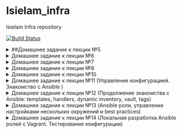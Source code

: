 # IsieIam_infra
IsieIam Infra repository

[![Build Status](https://travis-ci.com/Otus-DevOps-2020-05/IsieIam_infra.svg?branch=master)](https://travis-ci.com/Otus-DevOps-2020-05/IsieIam_infra)

<details>
<summary> ##Домашнее задание к лекции №5
</summary>

### Самостоятельное задание №1:
>Исследовать способ подключения к someinternalhost в одну команду из вашего рабочего устройства, проверить работоспособность найденного решения и внести его в README.md в вашем репозитории
```
ssh -J appuser@84.201.157.40 appuser@10.130.0.30
```
### Дополнительное задание №1:
>Предложить вариант решения для подключения из консоли при помощи команды вида ssh someinternalhost из локальной консоли рабочего устройства, чтобы подключение выполнялось по алиасу someinternalhost и внести его в README.md в вашем репозитории
- Добавлен config:
```
cat ~/.ssh/config
### The Bastion Host
Host bastion
  HostName 84.201.157.40
  User appuser

### The Remote Host
Host someinternalhost
  HostName 10.130.0.30
  ProxyJump bastion
  User appuser
```
- Команда для подключения к хосту за бастионом через alias:
```
ssh someinternalhost
```

### Дополнительное задание №2:
>С помощью сервисов sslip.io/xip.io и Let’s Encrypt  реализуйте использование валидного сертификата для панели управления VPN-сервера

- dns имя сервера
```
84.201.157.40.sslip.io
```
- в настройках pritunl вкл использование Let's encrypt сертификата

### Задание:
>1. Выполните задание про подключение через бастион хост.
   - Пройден квест с тех поддержкой Ya с созданием платежного аккаунта.
   - Созданы VM.
   - Созданы сертификаты, проверено подключение.
   - Установлен и настроен vpn-server, проверено подключение.
>2. Добавьте в ваш репозиторий Infra (ветка cloud-bastion):
   - добавлен: файл setupvpn.sh (для ubuntu 18.04)
   - добавлен: cloud-bastion.ovpn
>3. Опишите в README.md и получившуюся конфигурацию и данные для подключения в следующем формате (важно для проверки!):

bastion_IP = 84.201.157.40
someinternalhost_IP = 10.130.0.30

</details>

<details>
<summary> Домашнее задание к лекции №6
</summary>

Что было сделано:
Создана VM, установлены ruby, mongo и приложение(monolith) с git, проверн запуск.

>впишите данные для подключения в следующем формате (важно для автоматической проверки ДЗ):

testapp_IP = 130.193.39.133
testapp_port = 9292

### Самостоятельное задание:

>Команды по настройке системы и деплоя приложения нужно завернуть в баш скрипты, чтобы не вбивать эти команды вручную:
>Скрипт install_ruby.sh должен содержать команды по установке Ruby;

Добавлен к репо через git add --chmod=+x: install_ruby.sh

>Скрипт install_mongodb.sh должен содержать команды по установке MongoDB:

Добавлен к репо через git add --chmod=+x: install_mongodb.sh

>Скрипт deploy.sh должен содержать команды скачивания кода, установки зависимостей через bundler и запуск приложен:

Добавлен к репо через git add --chmod=+x: deploy.sh

### Дополнительное задание:

изучены:
- https://cloud.yandex.ru/docs/compute/concepts/vm-metadata
- https://cloudinit.readthedocs.io/en/latest/topics/format.html

Сформированы:
- cloud-config config.yml
- script.sh - объединение скриптов выше
- сформирована user-data через команду и скрипт, взятый с cloudinit:
```
./make_mime.py -a config.yaml:cloud-config -a script.sh:x-shellscript > user-data
```
Пересоздана VM с помощью команды yc ниже с использованием созданной user-data(startup_script)

(Для себя для памяти: сами скрипты в user-data можно посмотреть через https://www.base64decode.org)

```
yc compute instance create
--name reddit-app
--hostname reddit-app
--memory=4
--create-boot-disk image-folder-id=standard-images,image-family=ubuntu-1604-lts,size=10GB
--network-interface subnet-name=default-ru-central1-a,nat-ip-version=ipv4
--metadata serial-port-enable=1
--metadata-from-file user-data=startup_script
```
</details>

<details>
<summary>Домашнее задание к лекции №7
</summary>

### Задание:
Что было сделано:
- Установлен packer
- Создан и настроен сервисный account для packer
- Создан и параметризован шаблон packer (ubuntu16.json, variables.json - который добавлен в gitignore + "fantasy" variables)
- Используя шаблон создан образ в облаке (попутно через параметр provisioner pause_before" решена ошибка двух одновременно запускающихся apt)
- Создана через gui VM, запускающая с созданного образа, установлен monolith - проверена работоспособность.

### Дополнительное задание №1:
>Созданный шаблон должен называться immutable.json и содержаться в директории packer, image_family у получившегося
>образа должен быть reddit-full. Дополнительные файлы можно положить в директорию packer/files. Для запуска приложения при
>старте инстанса необходимо использовать systemd unit
- создан immutable.json, который использует те же расширенные variables.json от ubuntu16.json
- изучено создание сервиса для systemd для запуска puma(не с первого раза запустилось, но все получилось, тип сервиса оказался самым важным параметром)
- созданы доп файлы в packer/files:
```
1. deploy.sh - скачивание и установка monolith (+установка парочки доп пакетов и смена root на нужного пользователя)
2. enable_service.sh - установка сервиса в systemd
3. myunit.service - описание сервиса для systemd
4. fantasy_file.txt - выдуманный ключ для variables.json.example
```
- в шаблон добавлены доп provisioners для добавления необходимого файла из /packer/files/ и установки приложения и создания сервиса
- Создан образ с использованием immutable  шаблона.(чтобы не потерять команда для сборки образа: packer build -var-file ./variables.json ./immutable.json)

В результате при создании vm с диском в виде созданного образа получаем сразу запущенный monolith.
(хотя в идеале именно для immutable образа надо допом отключать apt с автозапуска в ОС, иначе при старте он что-нибудь скачает и установит и инфра фактически поменяется)

### Дополнительное задание №2:
>Создайте скрипт create-reddit-vm.sh в директории configscripts, который будет создавать ВМ с помощью Yandex.Cloud CLI.

Создан скрипт config-scripts/create-reddit-vm.sh который создает vm, в качестве boot диска которой используется immutable образ(через семейство образов).
В результате командой создается VM и сразу же имеем уже запущенный monolith.

</details>

<details>
<summary>Домашнее задание к лекции №8
</summary>

### Задание:
Что было сделано:
- Установлен terraform
- Сформированы необходимые файлы: main.tf, outputs.tf, variables.tf, terraform.tfvars
- Добавлены provisioners и доп файлы для установки сервиса puma.
- Указаны input, output переменные.
- проверена работоспособность.

( Чтобы не искать: команда для просмотра id образа: yc compute image list )

### Самостоятельное задание №1:
>Определите input переменную для приватного ключа, использующегося в определении подключения для провижинеров (connection);

Добавлена переменная для приватного ключа: в variables.tf (variable private_key_path) и её значение в terraform.tfvars (private_key_path)

>Определите input переменную для задания зоны в ресурсе "yandex_compute_instance" "app". У нее должно быть значение по умолчанию;

Добавлена зона с ссылкой на перменную в main.tf(vm_zone), аналогично заданию выше занесена в variables.tf и в terrafrom.tvars
```
resource "yandex_compute_instance" "app" {
  name = "reddit-app"
  zone = var.vm_zone
...
}
```
>Отформатируйте все конфигурационные файлы используя команду terraform fmt;

Выполнено.

>Так как в репозиторий не попадет ваш terraform.tfvars, то нужно сделать рядом файл terraform.tfvars.example, в котором будут указаны переменные для образца.

Создан файл terraform.tfvars.example с выдуманными значениями.

### Задание с **:
> Создайте файл lb.tf и опишите в нем в коде terraform создание HTTP балансировщика, направляющего трафик на наше развернутое приложение на инстансе reddit-app. Проверьте доступность приложения по адресу балансировщика. Добавьте в output переменные адрес балансировщика.

Создан файл lb.tf в 1 хостовом варианте с ссылкой на
```
yandex_compute_instance.app.network_interface.0.ip_address
```

Но с >1 хостом явно перечислять target не интересно, поэтому:

- Было изучено динамическое формирование блоков: https://www.hashicorp.com/blog/hashicorp-terraform-0-12-preview-for-and-for-each/
- И применено, в результате файл lb.tf изменился - target-ы с ip адресами генерируются по общему кол-во compute instance-ов.
- В output добавлен вывод ip балансера.

>Добавьте в код еще один terraform ресурс для нового инстанса приложения, например reddit-app2, добавьте его в балансировщик и проверьте, что при остановке на одном из инстансов приложения (например systemctl stop puma), приложение продолжает быть доступным по адресу балансировщика; Добавьте в output переменные адрес второго инстанса; Какие проблемы вы видите в такой конфигурации приложения? Добавьте описание в README.md.

СОздан отдельный ресурс под второй инстанс, но да ручное копирование полного ресурса - не эффективно, минусы:

- есть вероятность ошибки при внесении изменений - надо везде поправить или если копировать файлами(ресурс на каждую VM в отдельных файлах), то
- неэффективная система масштабирования - руками или автоматизация доп "костылями"
- общий минус - не только этого варианта, но и следующего - это разная data у mongo - нет синхронизации (т.е. в идеале надо из бд кластер тоже собрать)

Вывод ip второго хоста в output закоменчен в силу ненадобности/неактуальности по сравнению с более интересным вариантом далее:

>Как мы видим, подход с созданием доп. инстанса копированием кода выглядит нерационально, т.к. копируется много кода. Удалите описание reddit-app2 и попробуйте подход с заданием количества инстансов через параметр ресурса count. Переменная count должна задаваться в параметрах и по умолчанию равна 1

Изначально из-за ошибки с циклом с этой задачкой думал нереально без использования full образа(т.е. без connection и без provisioner), спс Максиму показал, что я пропустил.

В результате в файл main добавлен count у resource c VM(смотрящий на input переменную), host в connection подправлен на использование self для получения ip.

В output переменные  добавлен форматированный вывод id, ext-ip, int-ip VM, для примера:
```
Outputs:

App_ip_address = [
  "id = fhme1s8q6o5i2bvnhpde: ext ip = 130.193.50.218, int ip = 10.130.0.35",
  "id = fhmg6gj7pjkm00jupn2b: ext ip = 130.193.49.167, int ip = 10.130.0.28",
]
```

Бонусом пошло изучение instance group и под них были созданы lb.tf.old и ig.tf.old

</details>

<details>
<summary>Домашнее задание к лекции №10
</summary>

### Задание:
Что было сделано:
- Изучена, проверена на практике зависимость ресурсов тераформа.
- Конфигурация терраформа разбита на app, db, net.
- Изучены и опробованы на практике процессы создание и использование модулей, причем с зависимостями одних модулей от параметров других.
В частности: созданы модули: app, db, и "невидимый" модуль vpc(vpc не параметризовал, т.к. общий принцип уже понятен :))
- Созданы отельно конфигурации тераформа для stage и прома.

### Самостоятельное задание №1:
```
1. Удалите из папки terraform файлы main.tf, outputs.tf, terraform.tfvars, variables.tf, так как они теперь перенесены в stage и prod
```

Выполнено.
```
2. Параметризируйте конфигурацию модулей насколько считаете нужным
```

Выполнено: добавлена параметризация "железных" ресурсов инстансов, а также имени с тегом.
```
3. Отформатируйте конфигурационные файлы, используя команду terraform fmt
```

Выполнено.

### Задание с *:

>1. Настройте хранение стейт файла в удаленном бекенде (remote backends) для окружений stage и prod, используя Yandex Object Storage в качестве бекенда. Описание бекенда нужно вынести в отдельный файл backend.tf

Создан бакет(через gui), увы создать его в этом же описании инфраструктуры терраформа нельзя - он не может инициализироваться, бакета еще нет, а он уже нужен.

Создан backend s3(см prod/backend.tf), ключи доступа вынесены в переменные окружения provider, как описано здесь:
https://www.terraform.io/docs/providers/yandex/index.html
```
export AWS_ACCESS_KEY_ID="O..N"
export AWS_SECRET_ACCESS_KEY="t..n"
```
Добавлены skip в настройки бекенда согласно рекомендациям yandex(иначе ошибка с проверкой account_id).

(Также, простым указанием storage input переменных в описании provider создать backend так и не получилось - он их просто не видит(хотя документация говорит что должно работать)).

Проверен результат: если попробовать выполнить любую команду terraform(apply, plan) после добавления backend, то он просит переинцилизроваться и в случае успеха реинициализации - state файл уже локально не появляется, а хранится и используется в бакете.

>2. Перенесите конфигурационные файлы Terraform в другую директорию (вне репозитория). Проверьте, что state-файл (terraform.tfstate) отсутствует. Запустите Terraform в обеих директориях и проконтролируйте, что он "видит" текущее состояние независимо от директории, в которой запускается

Скопировал директорию prod, modules в другой каталог, terraform show показывает актуальный статус из обеих диеркторий.
State файлов уже нет локально.

>3. Попробуйте запустить применение конфигурации одновременно, чтобы проверить работу блокировок

Каких-то проблем со стороны бакета не увидел, а вот ресурcы оно ни создать, ни удалить одновременно не может:
- При создании:

Error: Error while requesting API to create instance: server-request-id = 6790295b-c573-ba84-94ae-dc4b29e5e2d5 server-trace-id = 6695a14fe5809b12:8a156820ac70e968:6695a14fe5809b12:1 client-request-id = 695eadf5-faff-4a22-99ba-bd9abb1a836f client-trace-id = 37c5c0eb-fb6d-4228-bc6c-5873d36f6275 rpc error: code = AlreadyExists desc = Instance with such name already exists.

- При удалении:

Error: error reading Subnet "app-subnet": server-request-id = 10b9cc82-e9c4-b5da-9ac1-21df13a44d90 server-trace-id = fac2ba51de23abe4:7919dd1867f2ed61:fac2ba51de23abe4:1 client-request-id = 0e457816-a5a9-4c38-88fc-983d460ef415 client-trace-id = e4f1fd22-8f28-46db-b000-f4db4595cfc6 rpc error: code = FailedPrecondition desc = Invalid subnet state

Чтобы включить систему блокировок aws ресурс требует dynamo-db table:
https://www.terraform.io/docs/backends/types/s3.html#dynamodb_table

Только у yandex облака по ходу такой фичи нет, по крайней мере нигде в их документации про это не указано:
https://cloud.yandex.ru/docs/solutions/infrastructure-management/terraform-state-storage

В backend.tf попробовал создать таблицу с dynamodb, но тогда нужен провайдер aws, но общий принцип понятен в принципе и цель тоже.

>4. Добавьте описание в README.md

Выполнено.

### Задание с **:

>В процессе перехода от конфигурации, созданной в предыдущем ДЗ к модулям мы перестали использовать provisioner для деплоя приложения. Соответственно, инстансы поднимаются без приложения.

>1. Добавьте необходимые provisioner в модули для деплоя и работы приложения. Файлы, используемые в provisioner, должны находится в директории модуля.
- Добавлены Provisioner в main.tf модулей через отдельный null ресурс, чтобы можно было воспользоваться "хаком" c count для включения/выключения ресурса, пример:
```
resource "null_resource" "app" {
  count = var.install_enable ? 1 : 0
  connection {...}
  provisioner "file" {...}
...
}
```
- Добавлен provisioner-ы для app: деплоит monolith(используются те же доп файлы из пред задания: deploy.sh и файл сервиса, скопированные в каталог модуля, скорректированы пути в модуле к ним), выставляет в переменную окружения внутренний ip БД, который берется как параметр в конфигурации.
- Добавлен provisioner для DB: который через sed меняет ip binding у mongo(разрешает подключение, помимо localhost, для ip инстанса БД, который берется из переменной) и перезапускает её.
- Добавлены все необходимые input переменные.

>2. Опционально можете реализовать отключение provisioner в зависимости от значения переменной

Реализовано через доп переменные и null ресурс:
- install_app_enable, install_db_enable - входные для основной конфигурации
- install_enable для модулей - входные параметры для модулей

Проверено - все работает как ожидалось :)

>3. Добавьте описание в README.md

Описание добавлено.

</details>

<details>
<summary>Домашнее задание к лекции №11 (Управление конфигурацией. Знакомство с Ansible )
</summary>

### Задание:
Что было сделано:
 - установлен python,pip и сам ansible через pip.
 - созданы базовые inventory(ini,yml) и проверено выполнение различных команд через модули ansible (ping, command, shell и пр.).
 - проверена на практике работа с модулем ansible git
 - проверена работа с группами хостов.
 - проверен в работе ansible-playbook clone.

По поводу вопроса с rm -rf: волшебство в том, что на хосте уже есть каталог reddit и при первом выполнении команда выполнилась, но ничего не изменилось:  changed = 0:
```
PLAY RECAP *********************************************************************************************
appserver                  : ok=2    changed=0    unreachable=0    failed=0    skipped=0    rescued=0    ignored=0
```

Далее мы удаляем каталог через rm -rf и выполняем плейбук еще раз, а т.к. каталога нет, то он создается и данные клонируются(т.е. изменения по факту произошли), соответственно видим, что changed = 1:
```
PLAY RECAP *********************************************************************************************
appserver                  : ok=2    changed=1    unreachable=0    failed=0    skipped=0    rescued=0    ignored=0
```

### Задание с *:

>1. Ознакомьтесь с документацией на формат JSON для динамического инвентори

Изучено:
- https://medium.com/@Nklya/динамическое-инвентори-в-ansible-9ee880d540d6
- https://docs.ansible.com/ansible/latest/dev_guide/developing_inventory.html#developing-inventory

>2. Создайте файл inventory.json в формате, описанном в п.1 для нашей GCP-инфраструктуры и скрипт для работы с ним.

- Создан файл ansible/inventory.json в формате из описания: https://docs.ansible.com/ansible/latest/dev_guide/developing_inventory.html#inventory-script-conventions
- А также создан файл ansible/get_inventory.sh - который просто делает cat inventory.json всегда(т.е. и при входном параметре --list, который требуется по документации)
- sh файл добавлен в дефолтное инвентори в конфиге ansible.

```
inventory = ./get_inventory.sh
```

>(реализовывать api YC даже для простого получения инфо об инстансах - я буду долго :), к тому же это будет всего одна команда и с учетом наличия https://github.com/rodion-goritskov/yacloud_compute и пр. готовых плагинов - это точно не эффективно).

>3. Добейтесь успешного выполнения команды ansible all -m ping и опишите шаги в README .

С подготовленными файлами выше, работает:
```
пинг хостов через скрипт:
$ ansible all -m ping
130.193.36.65 | SUCCESS => {
    "ansible_facts": {
        "discovered_interpreter_python": "/usr/bin/python3"
    },
    "changed": false,
    "ping": "pong"
}
130.193.36.248 | SUCCESS => {
    "ansible_facts": {
        "discovered_interpreter_python": "/usr/bin/python3"
    },
    "changed": false,
    "ping": "pong"
}

----------------
список хостов через скрипт:
$ ansible --list-hosts all
  hosts (2):
    130.193.36.248
    130.193.36.65
```
>4. Добавьте параметры в файл ansible.cfg для работы с инвентори в формате JSON.

Здесь не совсем понятно: каких-то специальных параметров нет, кроме как указания откуда брать inventory.
Ansible сам на ходу может определять какой формат инвентори пришел ему на вход(используются дефолтные значения из настройки: https://docs.ansible.com/ansible/latest/reference_appendices/config.html#inventory-enabled),
а yml плагин умеет читать json: https://docs.ansible.com/ansible/latest/plugins/inventory/yaml.html

На практике:

- инвентори в формате "json из yml" ansible парсит без каких-либо доп параметров :) )
- Если попробовать и попытаться json c динамическим инвентори отдать просто так, то будет ошибка след вида(видно что ошибку выдал yml плагин):
```
[WARNING]:  * Failed to parse ansiblee/inventory.json with yaml plugin: Invalid "hosts" entry for "app" group, requires a dictionary, found "<type 'list'>" instead.
```

>5. Если вы разобрались с отличиями схем JSON для динамического и статического инвентори, также добавьте описание в README:

- Описание формата json для динамического инвентори: https://docs.ansible.com/ansible/latest/dev_guide/developing_inventory.html#inventory-script-conventions
- Json для статического получается простым конвертированием yml2json

В качестве примера можно посмотреть в файлах:
 - Формат(немного упрощенный) динамического: inventory.json
 - Формат статического: yml_inventory.json

При запросе списка хостов оба работают(ip могут быть не актуальны):
```
$ ansible --list-hosts all
  hosts (2):
    130.193.36.248
    130.193.36.65
$ ansible --list-hosts all -i ./yml_inventory.json
  hosts (2):
    dbserver
    appserver
```

</details>

<details>
<summary>Домашнее задание к лекции №12 (Продолжение знакомства с Ansible: templates, handlers, dynamic inventory, vault, tags)
</summary>

### Задание:
Что было сделано:
 - Написан и проверен на практике playbook(reddit_app.yml) с одним сценарием для установки всего необходимого по на app, db сервера, а также деплой самого приложения.
 - добавлен в плейбук модуль apt (установку git то где-то потеряли на app ...)
 - опробована работа ansible templates, vars, handlers, tags и работа limits
```
чтобы не забыть формат запуска с лимитам и тегами
ansible-playbook reddit_app.yml --limit db  --tags db-tag
ansible-playbook reddit_app.yml --limit app --tags app-tag
ansible-playbook reddit_app.yml --limit app --tags deploy-tag
```
 - Реализован чуть более продвинутый вариант вариант playbook(reddit_app2.yml), когда в одном плейбуке отдельные сценарии для app, db и деплоя разбитые по тегам.
 - Реализован вариант с 3 разными playbook-ами: установка на app(app.yml), установка db(db.yml) и отдельно деплой приложения(deploy.yml).
 - Изучен и опробован import плейбуков(site.yml)
 - Вместе с этим изучены настройки основных модулей.

### Самостоятельное задание:

>Опишите с помощью модулей Ansible в плейбуках ansible/packer_app.yml и ansible/packer_db.yml действия, аналогичные bash-скриптам, которые сейчас используются в нашей конфигурации Packer.

 - Написаны: ansible/packer_app.yml и ansible/packer_db.yml
 - исправлены packer/app.json и packer/db.json
 - проверена работоспособность, все работает, но с доработками :)
 - Подправлены provisioner в packer, команда для запуска packer(чтобы не искать):
```
packer build -var-file packer/variables.json packer/app.json
packer build -var-file packer/variables.json packer/db.json
```
 - Изучен модуль apt(установка пакетов, update_cache): циклы в apt модуле отныне deprecated:

```
    yandex: TASK [Install ruby with addons] ************************************************
    yandex: [DEPRECATION WARNING]: Invoking "apt" only once while using a loop via
    yandex: squash_actions is deprecated. Instead of using a loop to supply multiple items
    yandex: and specifying `name: "{{ item }}"`, please use `name: ['ruby-full', 'ruby-
    yandex: bundler', 'build-essential']` and remove the loop. This feature will be removed
    yandex:  in version 2.11. Deprecation warnings can be disabled by setting
    yandex: deprecation_warnings=False in ansible.cfg.
```
 - вместо цикла рекомендуют делать след образом:
```
 apt:
      name: ['ruby-full', 'ruby-bundler', 'build-essential']
```
 - добавлена обработка блокировки dpkg на старте образа(shell остается - более красивого решения не нашёл):
```
  # обходим проблему блокировки dpkg
  - name: Wait for /var/lib/dpkg/lock-frontend to be released
    shell: while lsof /var/lib/dpkg/lock-frontend ; do sleep 10; done;
```
 - Опробован модуль apt_key, apt_repository

### Задание с *:

>Исследуйте возможности использования dynamic inventory для GCP (для этого есть не только gce.py ).

 - С gcp как-то не очень, т.к. вся практика была на yandex cloud, поэтому поискал варианты для YC, но ничего не понравилось :), поэтому:
```
особой разницы правда не будет, если посмотреть ссылку: https://devopscube.com/ansible-dymanic-inventry-google-cloud/
то видно что все волшебство будет в том, что gce выдаст в hostvars все возможные переменные взятые с инстансов GC
и соответственно их можно использоваться в плейбуках.
```
 - в дополнение к пред дз - реализовано более честное dynamic inventory с ya cloud - get_inventory.py:
```
- создается токен для yandex api
- выбирается id облака из уз (пока ограничение что облако у уз одно)
- далее по имени каталога получается его id
- и собирается inventory
- для текущего задания добавляются в inventory доп переменные: internal_ip
- увы, много хардкода, но все-таки цель была не написать полноценной скрипт для inventory под YC :)
```
 - изменены playbook только для 3 случая: когда все playbook разделены(убраны переменные в playbook).
 - в template добавлено использование переменных из inventory hostvars (пока считаем что у нас БД одна и больше хостов быть не может :))

В качестве результата после запуска terraform apply, достаточно запустить ansible-playbook site.yml, ничего редактировать в переменных не надо и все запустится.

</details>

<details>
<summary>Домашнее задание к лекции №13 (Ansible роли, управление настройками нескольких окружений и best practices)
</summary>

### Задание:
Что было сделано:
 - C помощью ansible-galaxy созданы роли app,db, после чего сконфигурированы из предыдущих наработок и проверены.
 - "Наведена красота" в каталоге ansible
 - Для нашего приложения созданы и параметризованы окружения ansible stage/prod, проверена работоспособность
 - Доработан конфиг ansible: добавлено больше инфо при выполнении плейбуков.
 - изучена и проверена на практике работа requirements для разных environments, установлена community роль jdauphant.nginx
 - изучено и проверено на практике использование ansible vault: добавлен playbook/users.yml(также импортирован в site.yml), добавлен credentials.yml для каждой среды, последний зашифрован через vault key. Задеплоено и проверено подключение созданными пользователями - работает.

### Самостоятельное задание:

>Добавьте в конфигурацию Terraform открытие 80 порта для инстанса приложения

Для YC ничего делать не надо :)
>Добавьте вызов роли jdauphant.nginx в плейбук app.yml

Изучена документация по роли и вызов роли добавлен. Добавлены необходимые параметры в group_vars для app обеих сред.
>Примените плейбук site.yml для окружения stage и проверьте, что приложение теперь доступно на 80 порту

Работает :) (и по 9292 и по 80 порту)

### Задание с *:
>В прошлом ДЗ было задание со ⭐ про работу с динамическим инвентори.
>Настройте использование динамического инвентори для окружений stage и prod. В коде Ansible это должно быть закоммичено.

Inventory переключен на динамический из прошлого задания.
В group_vars в файлы переменных добавлены ansible шаблоны использования hostvars переменных из inventory

Добавлен небольшой add-он в дин. инвентори - а именно фильтр хостов по их имени.
Проверена корректная работоспособность при одновременно работающих stage/prod (правда терраформ конфиг prod-а подправлен на использование одного из дефолтных subnet, т.к. лимит :))

_Ключевой момент на память_ - при таком использовании переменных из инвентори в group_vars, команда
```
ansible-inventory --list
```
не будет показывать значение переменной - будет выдваться ровно та строка, которая прописана. Значение подставится только в момент непосредственного выполнения playbook-а.

### Задание с **:

>Необходимо, чтобы для коммитов в master и PR выполнялись как минимум эти действия:

В travis добавлен скрипт(+ test/run.sh) с условием на ветку и действие, который запускает docker exec c контейнером из ДЗ  :), так честнее инфра - она на тесте получается одна и та же.

В принципе можно поставить все необходиме программы и на сам хост Travis - но тогда будет несколько другая инфраструктура.
> packer validate для всех шаблонов

Сделано: tests/packer_test.sh
> terraform validate и tflint для окружений stage и prod

Сделано: tests/terraform_test.sh
> ansible-lint для плейбуков Ansible

Сделано: tests/ansible_test.sh

Допом пришлось подправить часть варнингов ансибла и для обхода ошибки dpkg добавить тег пропуска на паре тасков(локально на последнем lint он генерит ошибку, а в докере нет :)).
> в README.md добавлен бейдж с статусом билда

Сделано.

</details>

<details>
<summary>Домашнее задание к лекции №14 (Локальная разработка Ansible ролей с Vagrant. Тестирование конфигурации)
</summary>

### Задание:

Что было сделано:

### Vagrant:
 - Установлен Vagran, VirtualBox уже стоял(все дз делались из под ubuntu в virtualbox, а заюзать vbox внутри vbox - нужны nestet pages - а эта фича кое как пока работает в vbox6.1, когда-нибудь проверить), а vagrant под win - это боль.
 - Создан Vagrantfile, протестировано создание vm.
 - Доработаны роли, настроен provisioning под vagrant, проверена установка.
 - Добавлена роль base.yml с установкой python.
 - Добален параметром deploy_user - пользователь, из под которого происходит установка.
 - Полезные команды:
```
cd ansible                  # каталог в котором надо запускать
vagrant up                  # создать все что есть в файле vagrantfile
vagrant box list            # список скачанных образов
vagrant status              # статус vm
vagrant ssh appserver       # !!! подключение к хосту !!!
vagrant provision appserver # запуск provosioners - на запущенных машинках :)
vagrant destroy -f          # dell all from vagrantfile
```

### Задание с *:
>Дополните конфигурацию Vagrant для корректной работы проксирования приложения с помощью nginx

В Vagrantfile в блок ansible.extra_vars добавлен параметр под nginx.

### Molecule:
 - Установлен и добавлены в requirements.txt:  Molecule, Ansible, Testinfra, python-vagrant, а также molecule-vagrant - без него molecule c vagrant не дружит (virtualenv пользовать не стал, т.к. намучавшись с win проще оказалось установить доп ОС в лице ubuntu)
 - Написаны и проверены тесты под роль db.
 - Создание сценария несколько устарело(параметра  --scenario-name больше у molecule нет):
```
molecule init scenario -r db -d vagrant default
```
 - Полезные команды:
```
cd ansible/roles/db         # каталог в котором надо запускать
molecule create             # создать хост
molecule list               # посмотреть список инстансов
molecule login -h instance  # подключиться к хосту
molecule converge           # применять роль к хосту из файла converge.yml
molecule verify             # запуск тестов
molecule destroy            # dell host
```

### Самостоятельное задание:
>Напишите тест к роли db для проверки того, что БД слушает по нужному порту (27017). Используйте для этого один из модулей Testinfra

Добавлен тест наличия listening нужного порта mongo

### Задание с *:

